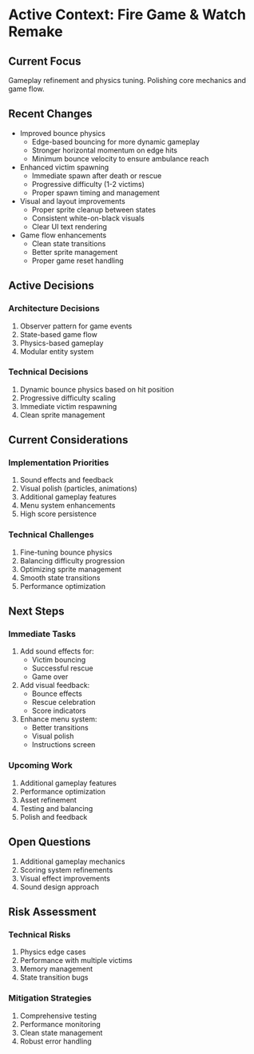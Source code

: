 # Active Context: Fire Game & Watch Remake

## Current Focus
Gameplay refinement and physics tuning. Polishing core mechanics and game flow.

## Recent Changes
- Improved bounce physics
  - Edge-based bouncing for more dynamic gameplay
  - Stronger horizontal momentum on edge hits
  - Minimum bounce velocity to ensure ambulance reach
- Enhanced victim spawning
  - Immediate spawn after death or rescue
  - Progressive difficulty (1-2 victims)
  - Proper spawn timing and management
- Visual and layout improvements
  - Proper sprite cleanup between states
  - Consistent white-on-black visuals
  - Clear UI text rendering
- Game flow enhancements
  - Clean state transitions
  - Better sprite management
  - Proper game reset handling

## Active Decisions

### Architecture Decisions
1. Observer pattern for game events
2. State-based game flow
3. Physics-based gameplay
4. Modular entity system

### Technical Decisions
1. Dynamic bounce physics based on hit position
2. Progressive difficulty scaling
3. Immediate victim respawning
4. Clean sprite management

## Current Considerations

### Implementation Priorities
1. Sound effects and feedback
2. Visual polish (particles, animations)
3. Additional gameplay features
4. Menu system enhancements
5. High score persistence

### Technical Challenges
1. Fine-tuning bounce physics
2. Balancing difficulty progression
3. Optimizing sprite management
4. Smooth state transitions
5. Performance optimization

## Next Steps

### Immediate Tasks
1. Add sound effects for:
   - Victim bouncing
   - Successful rescue
   - Game over
2. Add visual feedback:
   - Bounce effects
   - Rescue celebration
   - Score indicators
3. Enhance menu system:
   - Better transitions
   - Visual polish
   - Instructions screen

### Upcoming Work
1. Additional gameplay features
2. Performance optimization
3. Asset refinement
4. Testing and balancing
5. Polish and feedback

## Open Questions
1. Additional gameplay mechanics
2. Scoring system refinements
3. Visual effect improvements
4. Sound design approach

## Risk Assessment

### Technical Risks
1. Physics edge cases
2. Performance with multiple victims
3. Memory management
4. State transition bugs

### Mitigation Strategies
1. Comprehensive testing
2. Performance monitoring
3. Clean state management
4. Robust error handling

